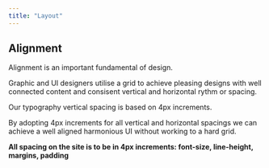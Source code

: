 ```yaml
---
title: "Layout"
---
```


## Alignment

Alignment is an important fundamental of design.

Graphic and UI designers utilise a grid to achieve pleasing designs with well connected content and consisent vertical and horizontal rythm or spacing.

Our typography vertical spacing is based on 4px increments.

By adopting 4px increments for all vertical and horizontal spacings we can achieve a well aligned harmonious UI without working to a hard grid.

__All spacing on the site is to be in 4px increments: font-size, line-height, margins, padding__